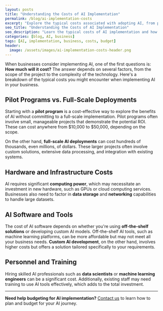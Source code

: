 ```yaml
---
layout: posts
title: "Understanding the Costs of AI Implementation"
permalink: /blog/ai-implementation-costs
excerpt: "Explore the typical costs associated with adopting AI, from pilot programs to full-scale deployments. Learn how to budget for your AI journey."
seo_title: "Understanding the Costs of AI Implementation"
seo_description: "Learn the typical costs of AI implementation and how to budget effectively for adopting AI in your business."
categories: [blog, AI, business]
tags: [AI, implementation, business, costs, budget]
header:
  image: /assets/images/ai-implementation-costs-header.png
---
```


When businesses consider implementing AI, one of the first questions is: **How much will it cost?** The answer depends on several factors, from the scope of the project to the complexity of the technology. Here's a breakdown of the typical costs you might encounter when implementing AI in your business.

## Pilot Programs vs. Full-Scale Deployments

Starting with a **pilot program** is a cost-effective way to explore the benefits of AI without committing to a full-scale implementation. Pilot programs often involve small, manageable projects that demonstrate the potential ROI. These can cost anywhere from $10,000 to $50,000, depending on the scope.

On the other hand, **full-scale AI deployments** can cost hundreds of thousands, even millions, of dollars. These larger projects often involve custom solutions, extensive data processing, and integration with existing systems.

## Hardware and Infrastructure Costs

AI requires significant **computing power**, which may necessitate an investment in new hardware, such as GPUs or cloud computing services. Businesses also need to factor in **data storage** and **networking** capabilities to handle large datasets.

## AI Software and Tools

The cost of AI software depends on whether you're using **off-the-shelf solutions** or developing custom AI models. Off-the-shelf AI tools, such as machine learning platforms, can be more affordable but may not meet all your business needs. **Custom AI development**, on the other hand, involves higher costs but offers a solution tailored specifically to your requirements.

## Personnel and Training

Hiring skilled AI professionals such as **data scientists** or **machine learning engineers** can be a significant cost. Additionally, existing staff may need training to use AI tools effectively, which adds to the total investment.

---

**Need help budgeting for AI implementation?** [Contact us](/contact) to learn how to plan and budget for your AI journey.

